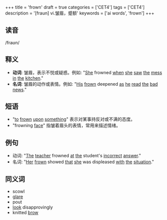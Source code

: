 +++
title = 'frown'
draft = true
categories = ['CET4']
tags = ['CET4']
description = '[fraun] vi.皱眉，蹙额'
keywords = ['ai words', 'frown']
+++

## 读音
/fraʊn/

## 释义
- **动词**: 皱眉，表示不悦或疑惑。例如: "[She](/post/she/) frowned [when](/post/when/) [she](/post/she/) [saw](/post/saw/) [the](/post/the/) [mess](/post/mess/) [in](/post/in/) [the](/post/the/) [kitchen](/post/kitchen/)."
- **名词**: 皱眉的动作或表情。例如: "[His](/post/his/) [frown](/post/frown/) deepened [as](/post/as/) [he](/post/he/) [read](/post/read/) [the](/post/the/) [bad](/post/bad/) [news](/post/news/)."

## 短语
- "[to](/post/to/) [frown](/post/frown/) [upon](/post/upon/) [something](/post/something/)" 表示对某事持反对或不满的态度。
- "frowning [face](/post/face/)" 指皱着眉头的表情，常用来描述情绪。

## 例句
- 动词: "[The](/post/the/) [teacher](/post/teacher/) frowned [at](/post/at/) [the](/post/the/) student's [incorrect](/post/incorrect/) [answer](/post/answer/)."
- 名词: "[Her](/post/her/) [frown](/post/frown/) showed [that](/post/that/) [she](/post/she/) was displeased [with](/post/with/) [the](/post/the/) [situation](/post/situation/)."

## 同义词
- scowl
- [glare](/post/glare/)
- pout
- [look](/post/look/) disapprovingly
- knitted [brow](/post/brow/)
